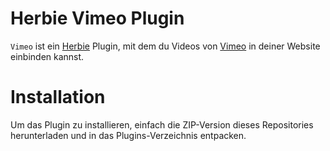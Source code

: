 # Herbie Vimeo Plugin

`Vimeo` ist ein [Herbie](http://github.com/getherbie/herbie) Plugin, mit dem du Videos von [Vimeo](https://vimeo.com) in deiner Website einbinden kannst.

# Installation

Um das Plugin zu installieren, einfach die ZIP-Version dieses Repositories herunterladen und in das Plugins-Verzeichnis entpacken.
